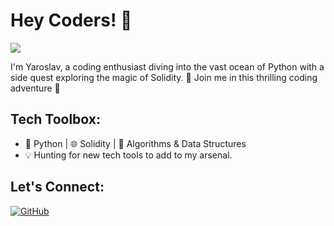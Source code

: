 # Hey Coders! 👋

![](https://giphy.com/gifs/80s-synthwave-aesthetic-cOzK12kNVHoiOLYX6P)

I'm Yaroslav, a coding enthusiast diving into the vast ocean of Python with a side quest exploring the magic of Solidity.  🚀 Join me in this thrilling coding adventure 🚀

## Tech Toolbox:
- 🐍 Python | 🌐 Solidity | 🧠 Algorithms & Data Structures
- 💡 Hunting for new tech tools to add to my arsenal.

## Let's Connect:
[![GitHub](https://img.shields.io/badge/GitHub-YourGitHub-green?style=flat&logo=github)](YourGitHubProfile)
